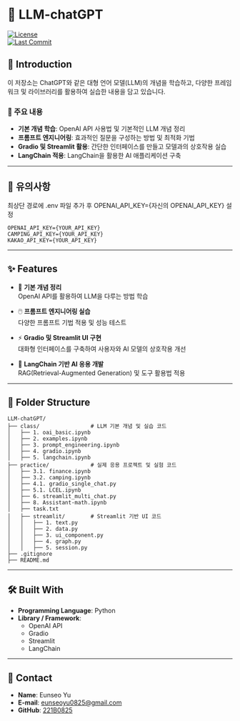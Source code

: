 # 📕 LLM-chatGPT
[![License](https://img.shields.io/github/license/221b0825/LLM-chatGPT)](https://github.com/221B0825/LLM-chatGPT/blob/main/LICENSE)  
[![Last Commit](https://img.shields.io/github/last-commit/221b0825/LLM-chatGPT)](https://github.com/221b0825/LLM-chatGPT/commits/main)

## 🚀 Introduction

이 저장소는 ChatGPT와 같은 대형 언어 모델(LLM)의 개념을 학습하고, 다양한 프레임워크 및 라이브러리를 활용하여 실습한 내용을 담고 있습니다.

### 🔹 주요 내용
- **기본 개념 학습**: OpenAI API 사용법 및 기본적인 LLM 개념 정리
- **프롬프트 엔지니어링**: 효과적인 질문을 구성하는 방법 및 최적화 기법
- **Gradio 및 Streamlit 활용**: 간단한 인터페이스를 만들고 모델과의 상호작용 실습
- **LangChain 적용**: LangChain을 활용한 AI 애플리케이션 구축

---

## 🔔 유의사항
최상단 경로에 .env 파일 추가 후 OPENAI_API_KEY={자신의 OPENAI_API_KEY} 설정
```plaintext
OPENAI_API_KEY={YOUR_API_KEY}
CAMPING_API_KEY={YOUR_API_KEY}
KAKAO_API_KEY={YOUR_API_KEY}
```

---

## ✨ Features
- 📂 **기본 개념 정리**  
  OpenAI API를 활용하여 LLM을 다루는 방법 학습

- 🖱️ **프롬프트 엔지니어링 실습**  
  다양한 프롬프트 기법 적용 및 성능 테스트

- ⚡ **Gradio 및 Streamlit UI 구현**  
  대화형 인터페이스를 구축하여 사용자와 AI 모델의 상호작용 개선

- 🔗 **LangChain 기반 AI 응용 개발**  
  RAG(Retrieval-Augmented Generation) 및 도구 활용법 적용

---

## 📂 Folder Structure
```plaintext
LLM-chatGPT/
├── class/                # LLM 기본 개념 및 실습 코드
│   ├── 1. oai_basic.ipynb
│   ├── 2. examples.ipynb
│   ├── 3. prompt_engineering.ipynb
│   ├── 4. gradio.ipynb
│   ├── 5. langchain.ipynb
├── practice/             # 실제 응용 프로젝트 및 실험 코드
│   ├── 3.1. finance.ipynb
│   ├── 3.2. camping.ipynb
│   ├── 4.1. gradio_single_chat.py
│   ├── 5.1. LCEL.ipynb
│   ├── 6. streamlit_multi_chat.py
│   ├── 8. Assistant-math.ipynb
│   ├── task.txt
│   ├── streamlit/        # Streamlit 기반 UI 코드
│   │   ├── 1. text.py
│   │   ├── 2. data.py
│   │   ├── 3. ui_component.py
│   │   ├── 4. graph.py
│   │   ├── 5. session.py
├── .gitignore
├── README.md
```
---

## 🛠️ Built With
- **Programming Language**: Python
- **Library / Framework**:
  - OpenAI API
  - Gradio
  - Streamlit
  - LangChain

---

## 📧 Contact
- **Name**: Eunseo Yu
- **E-mail**: eunseoyu0825@gmail.com
- **GitHub**: [221B0825](https://github.com/221B0825)

